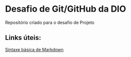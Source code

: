 # Desafio de Git/GitHub da DIO
Repositório criado para o desafio de Projeto

## Links úteis:
[Sintaxe básica de Markdown](https://www.markdownguide.org/basic-syntax/)
